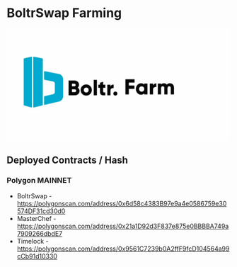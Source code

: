 # BoltrSwap Farming
![BoltrFarm](https://github.com/boltrswap/Boltr-Farm/blob/main/Boltr%20Farm.jpg) 

## Deployed Contracts / Hash

### Polygon MAINNET
- BoltrSwap - https://polygonscan.com/address/0x6d58c4383B97e9a4e0586759e30574DF31cd30d0
- MasterChef - https://polygonscan.com/address/0x21a1D92d3F837e875e0BBBBA749a7909266dbdE7
- Timelock - https://polygonscan.com/address/0x9561C7239b0A2ffF9fcD104564a99cCb91d10330
